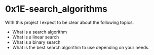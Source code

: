 # 0x1E-search_algorithms
With this project I expect to be clear about the following topics.

* What is a search algorithm
* What is a linear search
* What is a binary search
* What is the best search algorithm to use depending on your needs.
